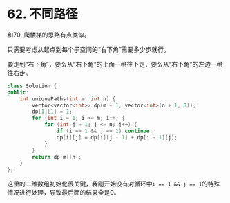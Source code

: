 # 62. 不同路径
和70. 爬楼梯的思路有点类似。

只需要考虑从起点到每个子空间的“右下角”需要多少步就行。

要走到“右下角”，要么从“右下角”的上面一格往下走，要么从“右下角”的左边一格往右走。


```c++
class Solution {
public:
    int uniquePaths(int m, int n) {
        vector<vector<int>> dp(m + 1, vector<int>(n + 1, 0));
        dp[1][1] = 1;
        for (int i = 1; i <= m; i++) {
            for (int j = 1; j <= n; j++) {
                if (i == 1 && j == 1) continue;
                dp[i][j] = dp[i][j - 1] + dp[i - 1][j];
            }
        }
        return dp[m][n];
    }
};
```

这里的二维数组初始化很关键，我刚开始没有对循环中`i == 1 && j == 1`的特殊情况进行处理，导致最后面的结果全是0。